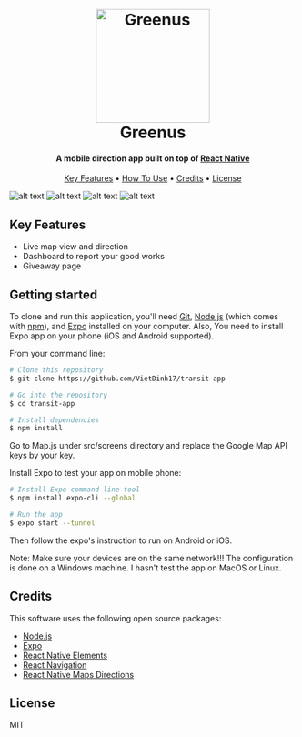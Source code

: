 <h1 align="center">
  <br>
  <a href="https://devpost.com/software/greenus"><img src="https://github.com/VietDinh17/transit-app/blob/master/assets/icons/main-logo.png" alt="Greenus" width="200"></a>
  <br>
  Greenus
  <br>
</h1>

<h4 align="center">A mobile direction app built on top of <a href="https://facebook.github.io/react-native/" target="_blank">React Native</a></h4>

<p align="center">
  <a href="#key-features">Key Features</a> •
  <a href="#how-to-use">How To Use</a> •
  <a href="#credits">Credits</a> •
  <a href="#license">License</a>
</p>

![alt text](https://github.com/VietDinh17/transit-app/blob/master/demo_images/IMG_0385.PNG)
![alt text](https://github.com/VietDinh17/transit-app/blob/master/demo_images/map.PNG)
![alt text](https://github.com/VietDinh17/transit-app/blob/master/demo_images/IMG_0388.PNG)
![alt text](https://github.com/VietDinh17/transit-app/blob/master/demo_images/IMG_0389.PNG)

## Key Features

* Live map view and direction 
* Dashboard to report your good works
* Giveaway page


## Getting started

To clone and run this application, you'll need [Git](https://git-scm.com), [Node.js](https://nodejs.org/en/download/) (which comes with [npm](http://npmjs.com)), and [Expo](https://expo.io/) installed on your computer. Also, You need to install Expo app on your phone (iOS and Android supported).

From your command line:

```bash
# Clone this repository
$ git clone https://github.com/VietDinh17/transit-app

# Go into the repository
$ cd transit-app

# Install dependencies
$ npm install 
```
Go to Map.js under src/screens directory and replace the Google Map API keys by your key.


Install Expo to test your app on mobile phone:
```bash
# Install Expo command line tool
$ npm install expo-cli --global

# Run the app
$ expo start --tunnel 
```
Then follow the expo's instruction to run on Android or iOS. 


Note: Make sure your devices are on the same network!!! The configuration is done on a Windows machine. I hasn't test the app on MacOS or Linux.


## Credits

This software uses the following open source packages:

- [Node.js](https://nodejs.org/)
- [Expo](https://expo.io/)
- [React Native Elements ](https://github.com/react-native-training/react-native-elements)
- [React Navigation](https://reactnavigation.org/en/)
- [React Native Maps Directions](https://github.com/bramus/react-native-maps-directions)


## License

MIT

